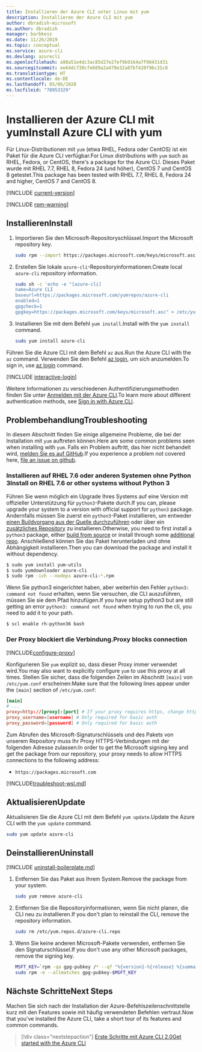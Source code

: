 ```yaml
---
title: Installieren der Azure CLI unter Linux mit yum
description: Installieren der Azure CLI mit yum
author: dbradish-microsoft
ms.author: dbradish
manager: barbkess
ms.date: 11/26/2019
ms.topic: conceptual
ms.service: azure-cli
ms.devlang: azurecli
ms.openlocfilehash: a98a51e4dc3ac85d27e27ef9b9164a7f98431d31
ms.sourcegitcommit: ee64dc738cfe689a2a479e32a87bf420f96c31c8
ms.translationtype: HT
ms.contentlocale: de-DE
ms.lasthandoff: 05/06/2020
ms.locfileid: "78953329"
---
```

# <a name="install-azure-cli-with-yum"></a><span data-ttu-id="8eb0e-103">Installieren der Azure CLI mit yum</span><span class="sxs-lookup"><span data-stu-id="8eb0e-103">Install Azure CLI with yum</span></span>

<span data-ttu-id="8eb0e-104">Für Linux-Distributionen mit `yum` (etwa RHEL, Fedora oder CentOS) ist ein Paket für die Azure CLI verfügbar.</span><span class="sxs-lookup"><span data-stu-id="8eb0e-104">For Linux distributions with `yum` such as RHEL, Fedora, or CentOS, there's a package for the Azure CLI.</span></span> <span data-ttu-id="8eb0e-105">Dieses Paket wurde mit RHEL 7.7, RHEL 8, Fedora 24 (und höher), CentOS 7 und CentOS 8 getestet.</span><span class="sxs-lookup"><span data-stu-id="8eb0e-105">This package has been tested with RHEL 7.7, RHEL 8, Fedora 24 and higher, CentOS 7 and CentOS 8.</span></span>

[!INCLUDE [current-version](includes/current-version.md)]

[!INCLUDE [rpm-warning](includes/rpm-warning.md)]

## <a name="install"></a><span data-ttu-id="8eb0e-106">Installieren</span><span class="sxs-lookup"><span data-stu-id="8eb0e-106">Install</span></span>

1. <span data-ttu-id="8eb0e-107">Importieren Sie den Microsoft-Repositoryschlüssel.</span><span class="sxs-lookup"><span data-stu-id="8eb0e-107">Import the Microsoft repository key.</span></span>

   ```bash
   sudo rpm --import https://packages.microsoft.com/keys/microsoft.asc
   ```

2. <span data-ttu-id="8eb0e-108">Erstellen Sie lokale `azure-cli`-Repositoryinformationen.</span><span class="sxs-lookup"><span data-stu-id="8eb0e-108">Create local `azure-cli` repository information.</span></span>

   ```bash
   sudo sh -c 'echo -e "[azure-cli]
   name=Azure CLI
   baseurl=https://packages.microsoft.com/yumrepos/azure-cli
   enabled=1
   gpgcheck=1
   gpgkey=https://packages.microsoft.com/keys/microsoft.asc" > /etc/yum.repos.d/azure-cli.repo'
   ```

3. <span data-ttu-id="8eb0e-109">Installieren Sie mit dem Befehl `yum install`.</span><span class="sxs-lookup"><span data-stu-id="8eb0e-109">Install with the `yum install` command.</span></span>

   ```bash
   sudo yum install azure-cli
   ```

<span data-ttu-id="8eb0e-110">Führen Sie die Azure CLI mit dem Befehl `az` aus.</span><span class="sxs-lookup"><span data-stu-id="8eb0e-110">Run the Azure CLI with the `az` command.</span></span> <span data-ttu-id="8eb0e-111">Verwenden Sie den Befehl [az login](/cli/azure/reference-index#az-login), um sich anzumelden.</span><span class="sxs-lookup"><span data-stu-id="8eb0e-111">To sign in, use [az login](/cli/azure/reference-index#az-login) command.</span></span>

[!INCLUDE [interactive-login](includes/interactive-login.md)]

<span data-ttu-id="8eb0e-112">Weitere Informationen zu verschiedenen Authentifizierungsmethoden finden Sie unter [Anmelden mit der Azure CLI](authenticate-azure-cli.md).</span><span class="sxs-lookup"><span data-stu-id="8eb0e-112">To learn more about different authentication methods, see [Sign in with Azure CLI](authenticate-azure-cli.md).</span></span>

## <a name="troubleshooting"></a><span data-ttu-id="8eb0e-113">Problembehandlung</span><span class="sxs-lookup"><span data-stu-id="8eb0e-113">Troubleshooting</span></span>

<span data-ttu-id="8eb0e-114">In diesem Abschnitt finden Sie einige allgemeine Probleme, die bei der Installation mit `yum` auftreten können.</span><span class="sxs-lookup"><span data-stu-id="8eb0e-114">Here are some common problems seen when installing with `yum`.</span></span> <span data-ttu-id="8eb0e-115">Falls ein Problem auftritt, das hier nicht behandelt wird, [melden Sie es auf GitHub](https://github.com/Azure/azure-cli/issues).</span><span class="sxs-lookup"><span data-stu-id="8eb0e-115">If you experience a problem not covered here, [file an issue on github](https://github.com/Azure/azure-cli/issues).</span></span>

### <a name="install-on-rhel-76-or-other-systems-without-python-3"></a><span data-ttu-id="8eb0e-116">Installieren auf RHEL 7.6 oder anderen Systemen ohne Python 3</span><span class="sxs-lookup"><span data-stu-id="8eb0e-116">Install on RHEL 7.6 or other systems without Python 3</span></span>

<span data-ttu-id="8eb0e-117">Führen Sie wenn möglich ein Upgrade Ihres Systems auf eine Version mit offizieller Unterstützung für `python3`-Pakete durch.</span><span class="sxs-lookup"><span data-stu-id="8eb0e-117">If you can, please upgrade your system to a version with official support for `python3` package.</span></span> <span data-ttu-id="8eb0e-118">Andernfalls müssen Sie zuerst ein `python3`-Paket installieren, um entweder [einen Buildvorgang aus der Quelle durchzuführen](https://github.com/linux-on-ibm-z/docs/wiki/Building-Python-3.6.x) oder über ein [zusätzliches Repository](https://developers.redhat.com/blog/2018/08/13/install-python3-rhel/) zu installieren.</span><span class="sxs-lookup"><span data-stu-id="8eb0e-118">Otherwise, you need to first install a `python3` package, either [build from source](https://github.com/linux-on-ibm-z/docs/wiki/Building-Python-3.6.x) or install through some [additional repo](https://developers.redhat.com/blog/2018/08/13/install-python3-rhel/).</span></span> <span data-ttu-id="8eb0e-119">Anschließend können Sie das Paket herunterladen und ohne Abhängigkeit installieren.</span><span class="sxs-lookup"><span data-stu-id="8eb0e-119">Then you can download the package and install it without dependency.</span></span>
```bash
$ sudo yum install yum-utils
$ sudo yumdownloader azure-cli
$ sudo rpm -ivh --nodeps azure-cli-*.rpm
```

<span data-ttu-id="8eb0e-120">Wenn Sie python3 eingerichtet haben, aber weiterhin den Fehler `python3: command not found` erhalten, wenn Sie versuchen, die CLI auszuführen, müssen Sie sie dem Pfad hinzufügen.</span><span class="sxs-lookup"><span data-stu-id="8eb0e-120">If you have setup python3 but are still getting an error `python3: command not found` when trying to run the cli, you need to add it to your path.</span></span>
```bash
$ scl enable rh-python36 bash
```

### <a name="proxy-blocks-connection"></a><span data-ttu-id="8eb0e-121">Der Proxy blockiert die Verbindung.</span><span class="sxs-lookup"><span data-stu-id="8eb0e-121">Proxy blocks connection</span></span>

[!INCLUDE[configure-proxy](includes/configure-proxy.md)]

<span data-ttu-id="8eb0e-122">Konfigurieren Sie `yum` explizit so, dass dieser Proxy immer verwendet wird.</span><span class="sxs-lookup"><span data-stu-id="8eb0e-122">You may also want to explicitly configure `yum` to use this proxy at all times.</span></span> <span data-ttu-id="8eb0e-123">Stellen Sie sicher, dass die folgenden Zeilen im Abschnitt `[main]` von `/etc/yum.conf` erscheinen:</span><span class="sxs-lookup"><span data-stu-id="8eb0e-123">Make sure that the following lines appear under the `[main]` section of `/etc/yum.conf`:</span></span>

```yum.conf
[main]
# ...
proxy=http://[proxy]:[port] # If your proxy requires https, change http->https
proxy_username=[username] # Only required for basic auth
proxy_password=[password] # Only required for basic auth
```

<span data-ttu-id="8eb0e-124">Zum Abrufen des Microsoft-Signaturschlüssels und des Pakets von unserem Repository muss Ihr Proxy HTTPS-Verbindungen mit der folgenden Adresse zulassen:</span><span class="sxs-lookup"><span data-stu-id="8eb0e-124">In order to get the Microsoft signing key and get the package from our repository, your proxy needs to allow HTTPS connections to the following address:</span></span>

* `https://packages.microsoft.com`

[!INCLUDE[troubleshoot-wsl.md](includes/troubleshoot-wsl.md)]

## <a name="update"></a><span data-ttu-id="8eb0e-125">Aktualisieren</span><span class="sxs-lookup"><span data-stu-id="8eb0e-125">Update</span></span>

<span data-ttu-id="8eb0e-126">Aktualisieren Sie die Azure CLI mit dem Befehl `yum update`.</span><span class="sxs-lookup"><span data-stu-id="8eb0e-126">Update the Azure CLI with the `yum update` command.</span></span>

```bash
sudo yum update azure-cli
```

## <a name="uninstall"></a><span data-ttu-id="8eb0e-127">Deinstallieren</span><span class="sxs-lookup"><span data-stu-id="8eb0e-127">Uninstall</span></span>

[!INCLUDE [uninstall-boilerplate.md](includes/uninstall-boilerplate.md)]

1. <span data-ttu-id="8eb0e-128">Entfernen Sie das Paket aus Ihrem System.</span><span class="sxs-lookup"><span data-stu-id="8eb0e-128">Remove the package from your system.</span></span>

   ```bash
   sudo yum remove azure-cli
   ```

2. <span data-ttu-id="8eb0e-129">Entfernen Sie die Repositoryinformationen, wenn Sie nicht planen, die CLI neu zu installieren.</span><span class="sxs-lookup"><span data-stu-id="8eb0e-129">If you don't plan to reinstall the CLI, remove the repository information.</span></span>

   ```bash
   sudo rm /etc/yum.repos.d/azure-cli.repo
   ```

3. <span data-ttu-id="8eb0e-130">Wenn Sie keine anderen Microsoft-Pakete verwenden, entfernen Sie den Signaturschlüssel.</span><span class="sxs-lookup"><span data-stu-id="8eb0e-130">If you don't use any other Microsoft packages, remove the signing key.</span></span>

   ```bash
   MSFT_KEY=`rpm -qa gpg-pubkey /* --qf "%{version}-%{release} %{summary}\n" | grep Microsoft | awk '{print $1}'`
   sudo rpm -e --allmatches gpg-pubkey-$MSFT_KEY
   ```

## <a name="next-steps"></a><span data-ttu-id="8eb0e-131">Nächste Schritte</span><span class="sxs-lookup"><span data-stu-id="8eb0e-131">Next Steps</span></span>

<span data-ttu-id="8eb0e-132">Machen Sie sich nach der Installation der Azure-Befehlszeilenschnittstelle kurz mit den Features sowie mit häufig verwendeten Befehlen vertraut.</span><span class="sxs-lookup"><span data-stu-id="8eb0e-132">Now that you've installed the Azure CLI, take a short tour of its features and common commands.</span></span>

> [!div class="nextstepaction"]
> [<span data-ttu-id="8eb0e-133">Erste Schritte mit Azure CLI 2.0</span><span class="sxs-lookup"><span data-stu-id="8eb0e-133">Get started with the Azure CLI</span></span>](get-started-with-azure-cli.md)
